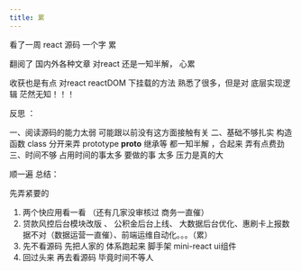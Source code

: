 ```yaml
---
title: 累
---
```


看了一周 react 源码 一个字 累

翻阅了 国内外各种文章 对react 还是一知半解， 心累

收获也是有点 对react  reactDOM 下挂载的方法 熟悉了很多，但是对 底层实现逻辑 茫然无知！！！

反思 ：

一、阅读源码的能力太弱 可能跟以前没有这方面接触有关
二、基础不够扎实 构造函数 class 分开来弄 prototype  __proto__ 继承等 都一知半解 ，合起来 弄有点费劲
三、时间不够 占用时间的事太多 要做的事 太多 压力是真的大


顺一遍 总结：

先弄紧要的 
1. 两个快应用看一看 （还有几家没审核过 商务一直催）
2. 贷款风控后台模块改版 、 公积金后台上线、 大数据后台优化、惠刷卡上报数据不对（数据运营一直催）、前端运维自动化。。。（累）
3. 先不看源码 先把人家的 体系跑起来 脚手架 mini-react ui组件 
4. 回过头来 再去看源码 毕竟时间不等人
